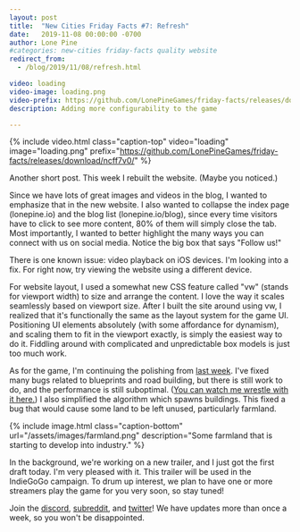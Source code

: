 ```yaml
---
layout: post
title:  "New Cities Friday Facts #7: Refresh"
date:   2019-11-08 00:00:00 -0700
author: Lone Pine
#categories: new-cities friday-facts quality website
redirect_from:
  - /blog/2019/11/08/refresh.html

video: loading
video-image: loading.png
video-prefix: https://github.com/LonePineGames/friday-facts/releases/download/ncff7v0/
description: Adding more configurability to the game

---
```


{% include video.html class="caption-top"
  video="loading" image="loading.png"
  prefix="https://github.com/LonePineGames/friday-facts/releases/download/ncff7v0/"
 %}

Another short post. This week I rebuilt the website. (Maybe you noticed.)

Since we have lots of great images and videos in the blog, I wanted to emphasize that in the new website. I also wanted to collapse the index page (lonepine.io) and the blog list (lonepine.io/blog), since every time visitors have to click to see more content, 80% of them will simply close the tab. Most importantly, I wanted to better highlight the many ways you can connect with us on social media. Notice the big box that says "Follow us!"

There is one known issue: video playback on iOS devices. I'm looking into a fix. For right now, try viewing the website using a different device.

For website layout, I used a somewhat new CSS feature called "vw" (stands for viewport width) to size and arrange the content. I love the way it scales seamlessly based on viewport size. After I built the site around using vw, I realized that it's functionally the same as the layout system for the game UI. Positioning UI elements absolutely (with some affordance for dynamism), and scaling them to fit in the viewport exactly, is simply the easiest way to do it. Fiddling around with complicated and unpredictable box models is just too much work.

As for the game, I'm continuing the polishing from [last week](/2019/11/01/quality.html). I've fixed many bugs related to blueprints and road building, but there is still work to do, and the performance is still suboptimal. ([You can watch me wrestle with it here.](https://youtu.be/9_3kJESflLk)) I also simplified the algorithm which spawns buildings. This fixed a bug that would cause some land to be left unused, particularly farmland.

{% include image.html class="caption-bottom"
  url="/assets/images/farmland.png"
  description="Some farmland that is starting to develop into industry." %}

In the background, we're working on a new trailer, and I just got the first draft today. I'm very pleased with it. This trailer will be used in the IndieGoGo campaign. To drum up interest, we plan to have one or more streamers play the game for you very soon, so stay tuned!

Join the [discord], [subreddit], and [twitter]! We have updates more than once a week, so you won't be disappointed.

[subreddit]: https://www.reddit.com/r/New_Cities
[discord]: https://discord.gg/udgeB2E
[twitter]: https://twitter.com/lone_pine_games



